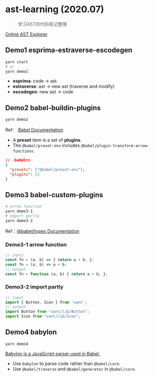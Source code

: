 # ast-learning (2020.07)

> 学习AST的代码笔记整理

[Online AST Explorer](https://astexplorer.net/)

## Demo1 esprima-estraverse-escodegen
```sh
yarn start
# or
yarn demo1
```
- **esprima**: code -> ast
- **estraverse**: ast -> new ast (traverse and modify)
- **escodegen**: new ast -> code

## Demo2 babel-buildin-plugins
```sh
yarn demo2
```
Ref:　[Babel Documentation](https://babeljs.io)

- A **preset** item is a set of **plugins**.
- The `@babel/preset-env` includes `@babel/plugin-transform-arrow-functions`.

```json
// .babelrc
{
  "presets": ["@babel/preset-env"],
  "plugins": []
}
```

## Demo3 babel-custom-plugins
```sh
# arrow function
yarn demo3-1
# import partly
yarn demo3-2
```
Ref：[@babel/types Documentation](https://babeljs.io/docs/en/babel-types)

### Demo3-1 arrow function
```js
// input
const fn = (a, b) => { return a + b; };
const fn = (a, b) => a + b;
// output
const fn = function (a, b) { return a + b; };
```

### Demo3-2 import partly
```js
// input
import { Button, Icon } from 'vant';
// output
import Button from "vant/lib/Button";
import Icon from "vant/lib/Icon";
```

## Demo4 babylon
```sh
yarn demo4
```
[Babylon is a JavaScript parser used in Babel.](https://babeljs.io/docs/en/babylon)

- Use `babylon` to parse code rather than `@babel/core`.
- Use `@babel/traverse` and `@babel/generator` in `@babel/core`.
